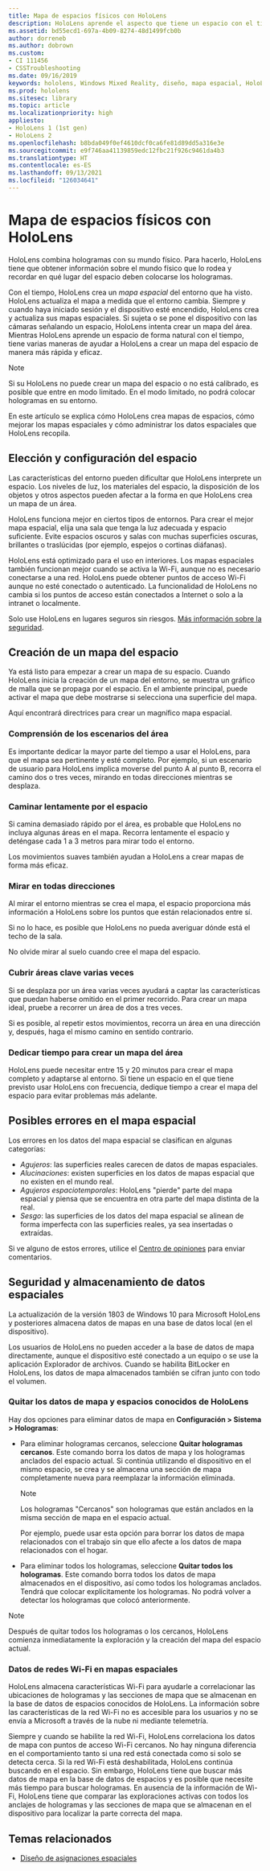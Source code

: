 ```yaml
---
title: Mapa de espacios físicos con HoloLens
description: HoloLens aprende el aspecto que tiene un espacio con el tiempo. Los usuarios pueden facilitar este proceso moviendo las HoloLens de determinadas maneras por el espacio.
ms.assetid: bd55ecd1-697a-4b09-8274-48d1499fcb0b
author: dorreneb
ms.author: dobrown
ms.custom:
- CI 111456
- CSSTroubleshooting
ms.date: 09/16/2019
keywords: hololens, Windows Mixed Reality, diseño, mapa espacial, HoloLens, reconstrucción superficial, malla, seguimiento de la cabeza, mapas
ms.prod: hololens
ms.sitesec: library
ms.topic: article
ms.localizationpriority: high
appliesto:
- HoloLens 1 (1st gen)
- HoloLens 2
ms.openlocfilehash: b8bda049f0ef4610dcf0ca6fe81d89dd5a316e3e
ms.sourcegitcommit: e9f746aa41139859edc12fbc21f926c9461da4b3
ms.translationtype: HT
ms.contentlocale: es-ES
ms.lasthandoff: 09/13/2021
ms.locfileid: "126034641"
---
```

# <a name="map-physical-spaces-with-hololens"></a>Mapa de espacios físicos con HoloLens

HoloLens combina hologramas con su mundo físico. Para hacerlo, HoloLens tiene que obtener información sobre el mundo físico que lo rodea y recordar en qué lugar del espacio deben colocarse los hologramas.

Con el tiempo, HoloLens crea un *mapa espacial* del entorno que ha visto.  HoloLens actualiza el mapa a medida que el entorno cambia. Siempre y cuando haya iniciado sesión y el dispositivo esté encendido, HoloLens crea y actualiza sus mapas espaciales. Si sujeta o se pone el dispositivo con las cámaras señalando un espacio, HoloLens intenta crear un mapa del área. Mientras HoloLens aprende un espacio de forma natural con el tiempo, tiene varias maneras de ayudar a HoloLens a crear un mapa del espacio de manera más rápida y eficaz.  

> [!NOTE]
> Si su HoloLens no puede crear un mapa del espacio o no está calibrado, es posible que entre en modo limitado. En el modo limitado, no podrá colocar hologramas en su entorno.

En este artículo se explica cómo HoloLens crea mapas de espacios, cómo mejorar los mapas espaciales y cómo administrar los datos espaciales que HoloLens recopila.

## <a name="choosing-and-setting-up-and-your-space"></a>Elección y configuración del espacio

Las características del entorno pueden dificultar que HoloLens interprete un espacio. Los niveles de luz, los materiales del espacio, la disposición de los objetos y otros aspectos pueden afectar a la forma en que HoloLens crea un mapa de un área.

HoloLens funciona mejor en ciertos tipos de entornos. Para crear el mejor mapa espacial, elija una sala que tenga la luz adecuada y espacio suficiente. Evite espacios oscuros y salas con muchas superficies oscuras, brillantes o traslúcidas (por ejemplo, espejos o cortinas diáfanas).

HoloLens está optimizado para el uso en interiores. Los mapas espaciales también funcionan mejor cuando se activa la Wi-Fi, aunque no es necesario conectarse a una red. HoloLens puede obtener puntos de acceso Wi-Fi aunque no esté conectado o autenticado. La funcionalidad de HoloLens no cambia si los puntos de acceso están conectados a Internet o solo a la intranet o localmente.

Solo use HoloLens en lugares seguros sin riesgos. [Más información sobre la seguridad](https://support.microsoft.com/help/4023454/safety-information).

## <a name="mapping-your-space"></a>Creación de un mapa del espacio

Ya está listo para empezar a crear un mapa de su espacio.  Cuando HoloLens inicia la creación de un mapa del entorno, se muestra un gráfico de malla que se propaga por el espacio.  En el ambiente principal, puede activar el mapa que debe mostrarse si selecciona una superficie del mapa.

Aquí encontrará directrices para crear un magnífico mapa espacial.

### <a name="understand-the-scenarios-for-the-area"></a>Comprensión de los escenarios del área

Es importante dedicar la mayor parte del tiempo a usar el HoloLens, para que el mapa sea pertinente y esté completo. Por ejemplo, si un escenario de usuario para HoloLens implica moverse del punto A al punto B, recorra el camino dos o tres veces, mirando en todas direcciones mientras se desplaza.  

### <a name="walk-slowly-around-the-space"></a>Caminar lentamente por el espacio

Si camina demasiado rápido por el área, es probable que HoloLens no incluya algunas áreas en el mapa. Recorra lentamente el espacio y deténgase cada 1 a 3 metros para mirar todo el entorno.  

Los movimientos suaves también ayudan a HoloLens a crear mapas de forma más eficaz.

### <a name="look-in-all-directions"></a>Mirar en todas direcciones

Al mirar el entorno mientras se crea el mapa, el espacio proporciona más información a HoloLens sobre los puntos que están relacionados entre sí.  

Si no lo hace, es posible que HoloLens no pueda averiguar dónde está el techo de la sala.  

No olvide mirar al suelo cuando cree el mapa del espacio.

### <a name="cover-key-areas-multiple-times"></a>Cubrir áreas clave varias veces

Si se desplaza por un área varias veces ayudará a captar las características que puedan haberse omitido en el primer recorrido. Para crear un mapa ideal, pruebe a recorrer un área de dos a tres veces.

Si es posible, al repetir estos movimientos, recorra un área en una dirección y, después, haga el mismo camino en sentido contrario.

### <a name="take-your-time-mapping-the-area"></a>Dedicar tiempo para crear un mapa del área

HoloLens puede necesitar entre 15 y 20 minutos para crear el mapa completo y adaptarse al entorno. Si tiene un espacio en el que tiene previsto usar HoloLens con frecuencia, dedique tiempo a crear el mapa del espacio para evitar problemas más adelante.  

## <a name="possible-errors-in-the-spatial-map"></a>Posibles errores en el mapa espacial

Los errores en los datos del mapa espacial se clasifican en algunas categorías:

- *Agujeros*: las  superficies reales carecen de datos de mapas espaciales.
- *Alucinaciones*: existen superficies en los datos de mapas espacial que no existen en el mundo real.
- *Agujeros espaciotemporales*: HoloLens "pierde" parte del mapa espacial y piensa que se encuentra en otra parte del mapa distinta de la real.
- *Sesgo*: las superficies de los datos del mapa espacial se alinean de forma imperfecta con las superficies reales, ya sea insertadas o extraídas.

Si ve alguno de estos errores, utilice el [Centro de opiniones](hololens-feedback.md) para enviar comentarios.

## <a name="security-and-storage-for-spatial-data"></a>Seguridad y almacenamiento de datos espaciales

La actualización de la versión 1803 de Windows 10 para Microsoft HoloLens y posteriores almacena datos de mapas en una base de datos local (en el dispositivo).

Los usuarios de HoloLens no pueden acceder a la base de datos de mapa directamente, aunque el dispositivo esté conectado a un equipo o se use la aplicación Explorador de archivos. Cuando se habilita BitLocker en HoloLens, los datos de mapa almacenados también se cifran junto con todo el volumen.

### <a name="remove-map-data-and-known-spaces-from-hololens"></a>Quitar los datos de mapa y espacios conocidos de HoloLens

Hay dos opciones para eliminar datos de mapa en **Configuración > Sistema > Hologramas**:

- Para eliminar hologramas cercanos, seleccione **Quitar hologramas cercanos**. Este comando borra los datos de mapa y los hologramas anclados del espacio actual. Si continúa utilizando el dispositivo en el mismo espacio, se crea y se almacena una sección de mapa completamente nueva para reemplazar la información eliminada.

   > [!NOTE]
   > Los hologramas "Cercanos" son hologramas que están anclados en la misma sección de mapa en el espacio actual.

   Por ejemplo, puede usar esta opción para borrar los datos de mapa relacionados con el trabajo sin que ello afecte a los datos de mapa relacionados con el hogar.

- Para eliminar todos los hologramas, seleccione **Quitar todos los hologramas**. Este comando borra todos los datos de mapa almacenados en el dispositivo, así como todos los hologramas anclados. Tendrá que colocar explícitamente los hologramas. No podrá volver a detectar los hologramas que colocó anteriormente.

> [!NOTE]
> Después de quitar todos los hologramas o los cercanos, HoloLens comienza inmediatamente la exploración y la creación del mapa del espacio actual.

### <a name="wi-fi-data-in-spatial-maps"></a>Datos de redes Wi-Fi en mapas espaciales

HoloLens almacena características Wi-Fi para ayudarle a correlacionar las ubicaciones de hologramas y las secciones de mapa que se almacenan en la base de datos de espacios conocidos de HoloLens. La información sobre las características de la red Wi-Fi no es accesible para los usuarios y no se envía a Microsoft a través de la nube ni mediante telemetría.

Siempre y cuando se habilite la red Wi-Fi, HoloLens correlaciona los datos de mapa con puntos de acceso Wi-Fi cercanos. No hay ninguna diferencia en el comportamiento tanto si una red está conectada como si solo se detecta cerca. Si la red Wi-Fi está deshabilitada, HoloLens continúa buscando en el espacio. Sin embargo, HoloLens tiene que buscar más datos de mapa en la base de datos de espacios y es posible que necesite más tiempo para buscar hologramas. En ausencia de la información de Wi-Fi, HoloLens tiene que comparar las exploraciones activas con todos los anclajes de hologramas y las secciones de mapa que se almacenan en el dispositivo para localizar la parte correcta del mapa.

## <a name="related-topics"></a>Temas relacionados

- [Diseño de asignaciones espaciales](/windows/mixed-reality/spatial-mapping)
